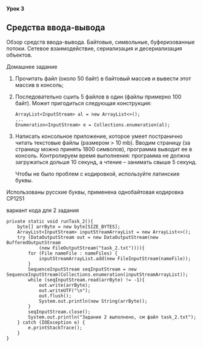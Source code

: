 #### Урок 3
## Средства ввода-вывода
Обзор средств ввода-вывода. Байтовые, символьные,
буферизованные потоки. Сетевое взаимодействие,
сериализация и десериализация объектов.
   
Домашнее задание
1. Прочитать файл (около 50 байт) в байтовый массив и вывести этот массив в консоль;
2. Последовательно сшить 5 файлов в один (файлы примерно 100 байт). Может пригодиться
следующая конструкция:
    ```
    ArrayList<InputStream> al = new ArrayList<>();
    ...
    Enumeration<InputStream> e = Collections.enumeration(al);
    ```
3. Написать консольное приложение, которое умеет постранично читать текстовые файлы
(размером > 10 mb). Вводим страницу (за страницу можно принять 1800 символов), программа
выводит ее в консоль. Контролируем время выполнения: программа не должна загружаться
дольше 10 секунд, а чтение – занимать свыше 5 секунд.

    Чтобы не было проблем с кодировкой, используйте латинские буквы. 

Использованы русские буквы, применена однобайтовая кодировка CP1251

вариант кода для 2 задания

```
private static void runTask_2(){
    byte[] arrByte = new byte[SIZE_BYTES];
    ArrayList<InputStream> inputStreamArrayList = new ArrayList<>();
    try (DataOutputStream out = new DataOutputStream(new BufferedOutputStream
            (new FileOutputStream("task_2.txt")))){
        for (File nameFile : nameFiles) {
            inputStreamArrayList.add(new FileInputStream(nameFile));
        }
        SequenceInputStream seqInputStream = new SequenceInputStream(Collections.enumeration(inputStreamArrayList));
        while (seqInputStream.read(arrByte) != -1){
            out.write(arrByte);
            out.writeUTF("\n");
            out.flush();
            System.out.println(new String(arrByte));
        }
        seqInputStream.close();
        System.out.println("Задание 2 выполнено, см файл task_2.txt");
    } catch (IOException e) {
        e.printStackTrace();
    }
}
```      
